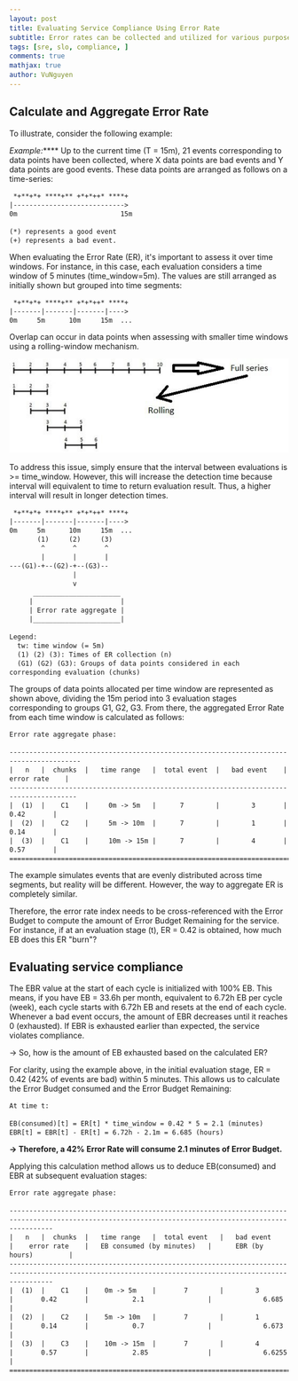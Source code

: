 ```yaml
---
layout: post
title: Evaluating Service Compliance Using Error Rate
subtitle: Error rates can be collected and utilized for various purposes, including assessing service compliance and implementing automation to reduce manual interventions.
tags: [sre, slo, compliance, ]
comments: true
mathjax: true
author: VuNguyen
---
```


## Calculate and Aggregate Error Rate

To illustrate, consider the following example:

_Example:_**** Up to the current time (T = 15m), 21 events corresponding to data points have been collected, where X data points are bad events and Y data points are good events. These data points are arranged as follows on a time-series:

```
 *+**+*+ ****+** +*+*++* ****+
|---------------------------->
0m                          15m

(*) represents a good event
(+) represents a bad event.
```

When evaluating the Error Rate (ER), it's important to assess it over time windows. For instance, in this case, each evaluation considers a time window of 5 minutes (time_window=5m). The values are still arranged as initially shown but grouped into time segments:

```
 *+**+*+ ****+** +*+*++* ****+
|-------|-------|-------|---->
0m     5m      10m     15m  ...
```
Overlap can occur in data points when assessing with smaller time windows using a rolling-window mechanism.

![rolling-window](/assets/images/rolling-window.png)

To address this issue, simply ensure that the interval between evaluations is >= time_window. However, this will increase the detection time because interval will equivalent to time to return evaluation result. Thus, a higher interval will result in longer detection times.

```
 *+**+*+ ****+** +*+*++* ****+
|-------|-------|-------|---->
0m     5m      10m     15m  ...
       (1)     (2)     (3)
        ^       ^       ^
        |       |       |
---(G1)-+--(G2)-+--(G3)--
                |
                v
      ______________________
     |                      |
     | Error rate aggregate |
     |______________________|

Legend:
  tw: time window (= 5m)
  (1) (2) (3): Times of ER collection (n)
  (G1) (G2) (G3): Groups of data points considered in each corresponding evaluation (chunks)

```

The groups of data points allocated per time window are represented as shown above, dividing the 15m period into 3 evaluation stages corresponding to groups G1, G2, G3. From there, the aggregated Error Rate from each time window is calculated as follows:

```
Error rate aggregate phase:

----------------------------------------------------------------------------------------
|   n   |  chunks  |   time range   |  total event  |   bad event    |    error rate    |
---------------------------------------------------------------------------------------
|  (1)  |    C1    |     0m -> 5m   |      7        |        3       |       0.42       |
|  (2)  |    C2    |     5m -> 10m  |      7        |        1       |       0.14       |
|  (3)  |    C1    |     10m -> 15m |      7        |        4       |       0.57       |
========================================================================================
```
The example simulates events that are evenly distributed across time segments, but reality will be different. However, the way to aggregate ER is completely similar.

Therefore, the error rate index needs to be cross-referenced with the Error Budget to compute the amount of Error Budget Remaining for the service. For instance, if at an evaluation stage (t), ER = 0.42 is obtained, how much EB does this ER "burn"?

## Evaluating service compliance

The EBR value at the start of each cycle is initialized with 100% EB. This means, if you have EB = 33.6h per month, equivalent to 6.72h EB per cycle (week), each cycle starts with 6.72h EB and resets at the end of each cycle. Whenever a bad event occurs, the amount of EBR decreases until it reaches 0 (exhausted). If EBR is exhausted earlier than expected, the service violates compliance.

-> So, how is the amount of EB exhausted based on the calculated ER?

For clarity, using the example above, in the initial evaluation stage, ER = 0.42 (42% of events are bad) within 5 minutes. This allows us to calculate the Error Budget consumed and the Error Budget Remaining:

```
At time t:

EB(consumed)[t] = ER[t] * time_window = 0.42 * 5 = 2.1 (minutes)
EBR[t] = EBR[t] - ER[t] = 6.72h - 2.1m = 6.685 (hours)
```
**-> Therefore, a 42% Error Rate will consume 2.1 minutes of Error Budget.**

Applying this calculation method allows us to deduce EB(consumed) and EBR at subsequent evaluation stages:

```
Error rate aggregate phase:

-------------------------------------------------------------------------------------------------------------------------------------------------------
|   n   |  chunks  |   time range   |  total event   |   bad event    |    error rate    |   EB consumed (by minutes)   |      EBR (by hours)         |
-------------------------------------------------------------------------------------------------------------------------------------------------------
|  (1)  |    C1    |    0m -> 5m    |       7        |        3       |       0.42       |           2.1                |             6.685           |
|  (2)  |    C2    |    5m -> 10m   |       7        |        1       |       0.14       |           0.7                |             6.673           |
|  (3)  |    C3    |    10m -> 15m  |       7        |        4       |       0.57       |           2.85               |             6.6255          |
=======================================================================================================================================================
```